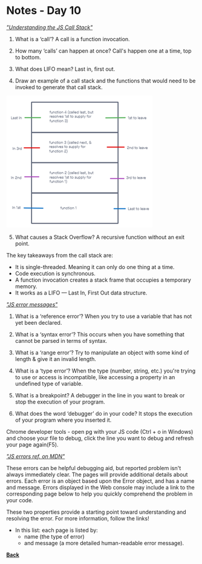 # Notes - Day 10

_<a href = "https://www.freecodecamp.org/news/understanding-the-javascript-call-stack-861e41ae61d4/">"Understanding the JS Call Stack"</a>_

1. What is a ‘call’? A call is a function invocation.

2. How many ‘calls’ can happen at once? Call's happen one at a time, top to bottom.

3. What does LIFO mean? Last in, first out.

4. Draw an example of a call stack and the functions that would need to be invoked to generate that call stack.

  <img src = "assets/images/LIFO Stack.png"/>

5. What causes a Stack Overflow? A recursive function without an exit point.

The key takeaways from the call stack are:
  - It is single-threaded. Meaning it can only do one thing at a time.
  - Code execution is synchronous.
  - A function invocation creates a stack frame that occupies a temporary memory.
  - It works as a LIFO — Last In, First Out data structure.

_<a href = "https://codeburst.io/javascript-error-messages-debugging-d23f84f0ae7c">"JS error messages"</a>_

1. What is a ‘reference error’? When you try to use a variable that has not yet been declared.

2. What is a ‘syntax error’? This occurs when you have something that cannot be parsed in terms of syntax.

3. What is a ‘range error’? Try to manipulate an object with some kind of length & give it an invalid length.

4. What is a ‘type error’? When the type (number, string, etc.) you're trying to use or access is incompatible, like accessing a property in an undefined type of variable.

5. What is a breakpoint? A debugger in the line in you want to break or stop the execution of your program.

6. What does the word ‘debugger’ do in your code? It stops the execution of your program where you inserted it.

Chrome developer tools - open pg with your JS code (Ctrl + o in Windows) and choose your file to debug, click the line you want to debug and refresh your page again(F5).

_<a href = "https://developer.mozilla.org/en-US/docs/Web/JavaScript/Reference/Errors">"JS errors ref. on MDN"</a>_

These errors can be helpful debugging aid, but reported problem isn't always immediately clear. The pages will provide additional details about errors. Each error is an object based upon the Error object, and has a name and message. Errors displayed in the Web console may include a link to the corresponding page below to help you quickly comprehend the problem in your code.

These two properties provide a starting point toward understanding and resolving the error. For more information, follow the links!

- In this list: each page is listed by:
  - name (the type of error)
  - and message (a more detailed human-readable error message).

**<a href = "https://github.com/scottie-l/reading-notes/tree/main/reading-notes-301">Back</a>**
